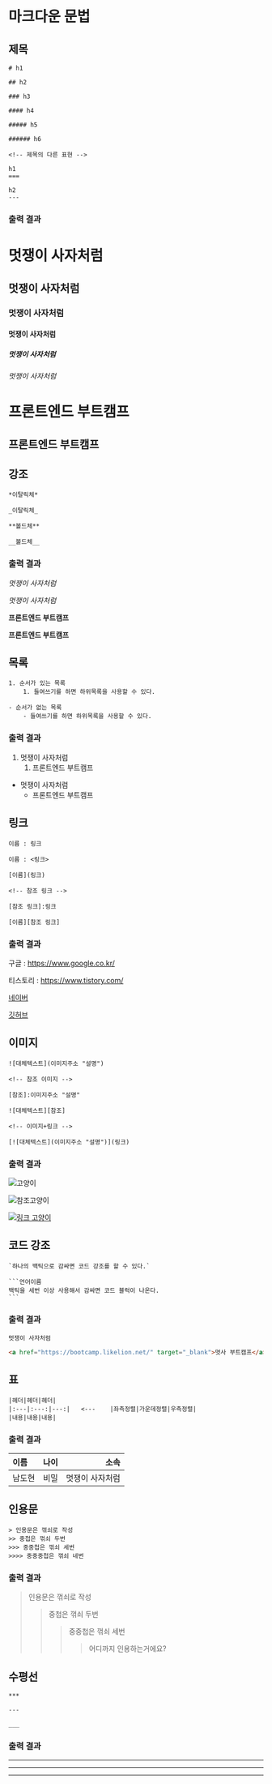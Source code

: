 # 마크다운 문법

## 제목
```
# h1

## h2

### h3

#### h4

##### h5

###### h6

<!-- 제목의 다른 표현 -->

h1
===

h2
---
```

### 출력 결과
# 멋쟁이 사자처럼

## 멋쟁이 사자처럼

### 멋쟁이 사자처럼

#### 멋쟁이 사자처럼

##### 멋쟁이 사자처럼

###### 멋쟁이 사자처럼

프론트엔드 부트캠프
===

프론트엔드 부트캠프
---

## 강조
```
*이탈릭체* 

_이탈릭체_

**볼드체** 

__볼드체__
```

### 출력 결과
*멋쟁이 사자처럼* 

_멋쟁이 사자처럼_

**프론트엔드 부트캠프** 

__프론트엔드 부트캠프__

## 목록
```
1. 순서가 있는 목록
    1. 들여쓰기를 하면 하위목록을 사용할 수 있다.

- 순서가 없는 목록
    - 들여쓰기를 하면 하위목록을 사용할 수 있다.
```

### 출력 결과
1. 멋쟁이 사자처럼
    1. 프론트엔드 부트캠프

- 멋쟁이 사자처럼
    -  프론트엔드 부트캠프


## 링크
```
이름 : 링크

이름 : <링크>

[이름](링크)

<!-- 참조 링크 -->

[참조 링크]:링크

[이름][참조 링크]
```

### 출력 결과
구글 : https://www.google.co.kr/

티스토리 : <https://www.tistory.com/>

[네이버](https://www.naver.com/)

[깃허브]:https://github.com/dohyeon0709/homework

[깃허브][깃허브]

## 이미지
```
![대체텍스트](이미지주소 "설명")

<!-- 참조 이미지 -->

[참조]:이미지주소 "설명"

![대체텍스트][참조]

<!-- 이미지+링크 -->

[![대체텍스트](이미지주소 "설명")](링크)
```

### 출력 결과
![고양이](../assets/dohyeon.jpg "짜잔 고양이")

![참조고양이][cat]

[cat]:../assets/dohyeon.jpg "짜잔 참조 고양이"

[![링크 고양이](../assets/dohyeon.jpg "링크 고양이")](https://github.com/dohyeon0709/homework)

## 코드 강조
````
`하나의 백틱으로 감싸면 코드 강조를 할 수 있다.`

```언어이름
백틱을 세번 이상 사용해서 감싸면 코드 블럭이 나온다.
```
````

### 출력 결과
`멋쟁이 사자처럼`

```html
<a href="https://bootcamp.likelion.net/" target="_blank">멋사 부트캠프</a>
```

## 표
```
|헤더|헤더|헤더|
|:---|:---:|---:|   <---    |좌측정렬|가운데정렬|우측정렬|
|내용|내용|내용|
```

### 출력 결과
|이름|나이|소속|
|:---|:---:|---:|
|남도현|비밀|멋쟁이 사자처럼|

## 인용문
```
> 인용문은 꺾쇠로 작성
>> 중첩은 꺾쇠 두번
>>> 중중첩은 꺾쇠 세번
>>>> 중중중첩은 꺾쇠 네번
```

### 출력 결과
> 인용문은 꺾쇠로 작성
>> 중첩은 꺾쇠 두번
>>> 중중첩은 꺾쇠 세번
>>>> 어디까지 인용하는거에요?

## 수평선
```
***

---

___
```

### 출력 결과
***

---

___